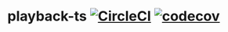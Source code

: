 # playback-ts [![CircleCI](https://circleci.com/gh/Optibus/playback-ts.svg?branch=main&style=shield)](https://circleci.com/gh/Optibus/playback-ts) [![codecov](https://codecov.io/gh/Optibus/playback-ts/branch/main/graph/badge.svg?token=n4k2qzH1VT)](https://codecov.io/gh/Optibus/playback-ts)
